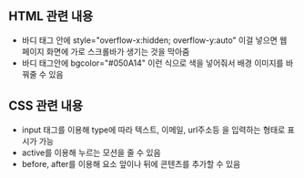 ## HTML 관련 내용
- 바디 태그 안에 style="overflow-x:hidden; overflow-y:auto" 이걸 넣으면 웹 페이지 화면에 가로 스크롤바가 생기는 것을 막아줌
- 바디 태그안에 bgcolor="#050A14" 이런 식으로 색을 넣어줘서 배경 이미지를 바꿔줄 수 있음

## CSS 관련 내용 
- input 태그를 이용해 type에 따라 텍스트, 이메일, url주소등 을 입력하는 형태로 표시가 가능
- active를 이용해 누르는 모션을 줄 수 있음
- before, after를 이용해 요소 앞이나 뒤에 콘텐츠를 추가할 수 있음
